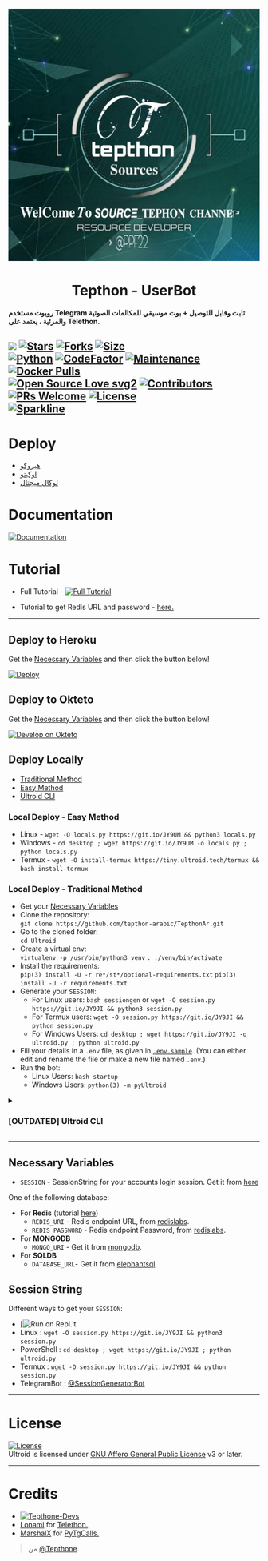 <p align="center">
  <img src="./resources/extras/logo_readme.jpg" alt="Tepthone Logo">
</p>
<h1 align="center">
  <b> Tepthon - UserBot</b>
</h1>

<b>روبوت مستخدم Telegram ثابت وقابل للتوصيل + بوت موسيقي للمكالمات الصوتية والمرئية ، يعتمد على Telethon.</b>

[![](https://img.shields.io/badge/Ultroid-v0.7-darkgreen)](#)
[![Stars](https://img.shields.io/github/stars/tepthon-arabic/TepthonAr?style=flat-square&color=yellow)](https://github.com/tepthon-arabic/TepthonAr/stargazers)
[![Forks](https://img.shields.io/github/forks/tepthon-arabic/TepthonAr?style=flat-square&color=orange)](https://github.com/tepthon-arabic/TepthonAr/fork)
[![Size](https://img.shields.io/github/repo-size/tepthon-arabic/TepthonAr?style=flat-square&color=green)](https://github.com/tepthon-arabic/TepthonAr/)   
[![Python](https://img.shields.io/badge/Python-v3.10.3-blue)](https://www.python.org/)
[![CodeFactor](https://www.codefactor.io/repository/github/tepthon-arabic/TepthonAr/badge/main)](https://www.codefactor.io/repository/github/tepthon-arabic/TepthonAr/overview/main)
[![Maintenance](https://img.shields.io/badge/Maintained%3F-yes-green.svg)](https://github.com/tepthon-arabic/TepthonAr/graphs/commit-activity)
[![Docker Pulls](https://img.shields.io/docker/pulls/thetepthon-arabic/TepthonAr?style=flat-square)](https://img.shields.io/docker/pulls/thetepthon-arabic/TepthonAr?style=flat-square)   
[![Open Source Love svg2](https://badges.frapsoft.com/os/v2/open-source.svg?v=103)](https://github.com/tepthon-arabic/TepthonAr)
[![Contributors](https://img.shields.io/github/contributors/tepthon-arabic/TepthonAr?style=flat-square&color=green)](https://github.com/tepthon-arabic/TepthonAr/graphs/contributors)
[![PRs Welcome](https://img.shields.io/badge/PRs-welcome-brightgreen.svg?style=flat-square)](https://makeapullrequest.com)
[![License](https://img.shields.io/badge/License-AGPL-blue)](https://github.com/tepthon-arabic/TepthonAr/blob/main/LICENSE)   
[![Sparkline](https://stars.medv.io/tepthon-arabic/TepthonAr.svg)](https://stars.medv.io/tepthon-arabic/TepthonAr)
----

# Deploy
- [هيروكو](#deploy-to-heroku)
- [اوكيتو](#deploy-to-okteto)
- [لوكال ميجتال](#deploy-locally)

# Documentation 
[![Documentation](https://img.shields.io/badge/Documentation-Ultroid-blue)](http://ultroid.tech/)

# Tutorial 
- Full Tutorial - [![Full Tutorial](https://img.shields.io/badge/Watch%20Now-blue)](https://www.youtube.com/watch?v=0wAV7pUzhDQ)

- Tutorial to get Redis URL and password - [here.](./resources/extras/redistut.md)
---

## Deploy to Heroku
Get the [Necessary Variables](#Necessary-Variables) and then click the button below!  

[![Deploy](https://www.herokucdn.com/deploy/button.svg)](https://deploy.ultroid.tech)

## Deploy to Okteto
Get the [Necessary Variables](#Necessary-Variables) and then click the button below!

[![Develop on Okteto](https://okteto.com/develop-okteto.svg)](https://cloud.okteto.com/deploy?repository=https://github.com/tepthon-arabic/TepthonAr)

## Deploy Locally
- [Traditional Method](#local-deploy---traditional-method)
- [Easy Method](#local-deploy---easy-method)
- [Ultroid CLI](#ultroid-cli)

### Local Deploy - Easy Method
- Linux - `wget -O locals.py https://git.io/JY9UM && python3 locals.py`
- Windows - `cd desktop ; wget https://git.io/JY9UM -o locals.py ; python locals.py`
- Termux - `wget -O install-termux https://tiny.ultroid.tech/termux && bash install-termux`

### Local Deploy - Traditional Method
- Get your [Necessary Variables](#Necessary-Variables)
- Clone the repository:    
`git clone https://github.com/tepthon-arabic/TepthonAr.git`
- Go to the cloned folder:    
`cd Ultroid`
- Create a virtual env:      
`virtualenv -p /usr/bin/python3 venv`
`. ./venv/bin/activate`
- Install the requirements:      
`pip(3) install -U -r re*/st*/optional-requirements.txt`
`pip(3) install -U -r requirements.txt`
- Generate your `SESSION`:
  - For Linux users:
    `bash sessiongen`
     or
    `wget -O session.py https://git.io/JY9JI && python3 session.py`
  - For Termux users:
    `wget -O session.py https://git.io/JY9JI && python session.py`
  - For Windows Users:
    `cd desktop ; wget https://git.io/JY9JI -o ultroid.py ; python ultroid.py`
- Fill your details in a `.env` file, as given in [`.env.sample`](https://github.com/tepthon-arabic/TepthonAr/blob/main/.env.sample).
(You can either edit and rename the file or make a new file named `.env`.)
- Run the bot:
  - Linux Users:
   `bash startup`
  - Windows Users:
    `python(3) -m pyUltroid`
<details>
<summary><h3>[OUTDATED] Ultroid CLI</h3></summary>

[Ultroid CLI](https://github.com/BLUE-DEVIL1134/UltroidCli) is a command-line interface for deploying Ultroid.   

- **Installing** -    
Run the following code on a terminal, with curl installed.   
`ver=$(curl https://raw.githubusercontent.com/BLUE-DEVIL1134/UltroidCli/main/version.txt) && curl -L -o ultroid https://github.com/BLUE-DEVIL1134/UltroidCli/releases/download/$ver/ultroid.exe`
OR
Go to [UltroidCli](https://github.com/BLUE-DEVIL1134/UltroidCli) and install the version release from the Github Releases. Add the executable to your system path as specified in the [Readme](https://github.com/BLUE-DEVIL1134/UltroidCli#how-to-use-ultroidcli-).   

- **Documentation** -
Take a look at the [`docs`](https://blue-devil1134.github.io/UltroidCli/) for more detailed information.
</details>

---
## Necessary Variables
- `SESSION` - SessionString for your accounts login session. Get it from [here](#Session-String)

One of the following database:
- For **Redis** (tutorial [here](./resources/extras/redistut.md))
  - `REDIS_URI` - Redis endpoint URL, from [redislabs](http://redislabs.com/).
  - `REDIS_PASSWORD` - Redis endpoint Password, from [redislabs](http://redislabs.com/).
- For **MONGODB**
  - `MONGO_URI` - Get it from [mongodb](https://mongodb.com/atlas).
- For **SQLDB**
  - `DATABASE_URL`- Get it from [elephantsql](https://elephantsql.com).

## Session String
Different ways to get your `SESSION`:
* [![Run on Repl.it](https://replit.com/@Tepthoniq/StringSessionTepthon)
* Linux : `wget -O session.py https://git.io/JY9JI && python3 session.py`
* PowerShell : `cd desktop ; wget https://git.io/JY9JI ; python ultroid.py`
* Termux : `wget -O session.py https://git.io/JY9JI && python session.py`
* TelegramBot : [@SessionGeneratorBot](https://t.me/SessionGeneratorBot)

---

# License
[![License](https://www.gnu.org/graphics/agplv3-155x51.png)](LICENSE)   
Ultroid is licensed under [GNU Affero General Public License](https://www.gnu.org/licenses/agpl-3.0.en.html) v3 or later.

---

# Credits
* [![Tepthone-Devs](https://img.shields.io/static/v1?label=Tepthone&message=devs&color=critical)](https://t.me/UltroidDevs)
* [Lonami](https://github.com/LonamiWebs/) for [Telethon.](https://github.com/LonamiWebs/Telethon)
* [MarshalX](https://github.com/MarshalX) for [PyTgCalls.](https://github.com/MarshalX/tgcalls)

> من [@Tepthone](https://t.me/Tepthone).    
